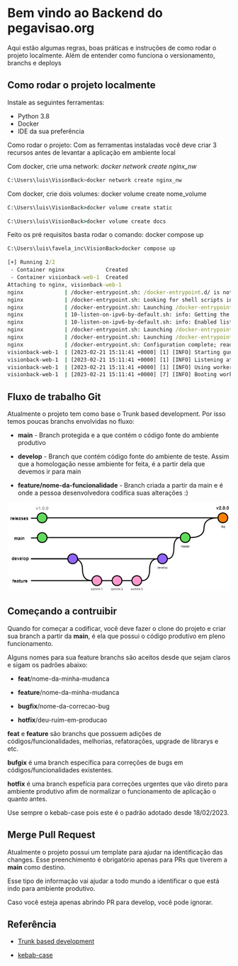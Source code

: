 
# Bem vindo ao Backend do pegavisao.org

  

Aqui estão algumas regras, boas práticas e instruções de como rodar o projeto localmente. Além de entender como funciona o versionamento, branchs e deploys

  

## Como rodar o projeto localmente

Instale as seguintes ferramentas:
- Python 3.8
- Docker
- IDE da sua preferência

Como rodar o projeto:
Com as ferramentas instaladas você deve criar 3 recursos antes de levantar a aplicação em ambiente local

Com docker, crie uma network: *docker network create nginx_nw*
```sh
C:\Users\luis\VisionBack>docker network create nginx_nw
```
 

Com docker, crie dois volumes: docker volume create nome_volume
```cmd
C:\Users\luis\VisionBack>docker volume create static
```

```cmd
C:\Users\luis\VisionBack>docker volume create docs
```

Feito os pré requisitos basta rodar o comando: docker compose up

```cmd
C:\Users\luis\favela_inc\VisionBack>docker compose up
```
```cmd
[+] Running 2/2
 - Container nginx             Created                                                                                                 0.1s 
 - Container visionback-web-1  Created                                                                                                 0.1s 
Attaching to nginx, visionback-web-1
nginx             | /docker-entrypoint.sh: /docker-entrypoint.d/ is not empty, will attempt to perform configuration
nginx             | /docker-entrypoint.sh: Looking for shell scripts in /docker-entrypoint.d/
nginx             | /docker-entrypoint.sh: Launching /docker-entrypoint.d/10-listen-on-ipv6-by-default.sh
nginx             | 10-listen-on-ipv6-by-default.sh: info: Getting the checksum of /etc/nginx/conf.d/default.conf
nginx             | 10-listen-on-ipv6-by-default.sh: info: Enabled listen on IPv6 in /etc/nginx/conf.d/default.conf
nginx             | /docker-entrypoint.sh: Launching /docker-entrypoint.d/20-envsubst-on-templates.sh
nginx             | /docker-entrypoint.sh: Launching /docker-entrypoint.d/30-tune-worker-processes.sh
nginx             | /docker-entrypoint.sh: Configuration complete; ready for start up
visionback-web-1  | [2023-02-21 15:11:41 +0000] [1] [INFO] Starting gunicorn 20.1.0
visionback-web-1  | [2023-02-21 15:11:41 +0000] [1] [INFO] Listening at: http://0.0.0.0:5000 (1)
visionback-web-1  | [2023-02-21 15:11:41 +0000] [1] [INFO] Using worker: sync
visionback-web-1  | [2023-02-21 15:11:41 +0000] [7] [INFO] Booting worker with pid: 7
```
  

## Fluxo de trabalho Git

Atualmente o projeto tem como base o Trunk based development. Por isso temos poucas branchs envolvidas no fluxo:

-  **main** - Branch protegida e a que contém o código fonte do ambiente produtivo

-  **develop** - Branch que contém código fonte do ambiente de teste. Assim que a homologação nesse ambiente for feita, é a partir dela que devemos ir para main

-  **feature/nome-da-funcionalidade** - Branch criada a partir da main e é onde a pessoa desenvolvedora codifica suas alterações :)

  

![alt text](/docs/flow-pegavisao.png  "Fluxo de trabalho do Pegavisao.org")

  
  

## Começando a contruibir

Quando for começar a codificar, você deve fazer o clone do projeto e criar sua branch a partir da **main**, é ela que possui o código produtivo em pleno funcionamento.

  

Alguns nomes para sua feature branchs são aceitos desde que sejam claros e sigam os padrões abaixo:

-  **feat**/nome-da-minha-mudanca

-  **feature**/nome-da-minha-mudanca

-  **bugfix**/nome-da-correcao-bug

-  **hotfix**/deu-ruim-em-producao

  

**feat** e **feature** são branchs que possuem adições de códigos/funcionalidades, melhorias, refatorações, upgrade de librarys e etc.

  

**bufgix** é uma branch específica para correções de bugs em códigos/funcionalidades existentes.

  

**hotfix** é uma branch espefícia para correções urgentes que vão direto para ambiente produtivo afim de normalizar o funcionamento de aplicação o quanto antes.

  

Use sempre o kebab-case pois este é o padrão adotado desde 18/02/2023.

  

## Merge Pull Request

Atualmente o projeto possui um template para ajudar na identificação das changes. Esse preenchimento é obrigatório apenas para PRs que tiverem a **main** como destino.

  

Esse tipo de informação vai ajudar a todo mundo a identificar o que está indo para ambiente produtivo.

  

Caso você esteja apenas abrindo PR para develop, você pode ignorar.

  

## Referência

  

-  [Trunk based development](https://trunkbaseddevelopment.com/.)

-  [kebab-case](https://betterprogramming.pub/string-case-styles-camel-pascal-snake-and-kebab-case-981407998841)
